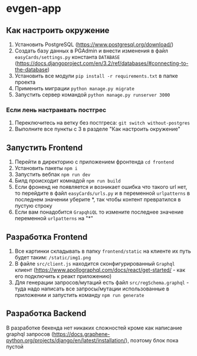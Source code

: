 # evgen-app
## Как настроить окружение

1) Установить PostgreSQL (https://www.postgresql.org/download/)
2) Создать базу данных в PGAdmin и внести изменения в файл `easyCards/settings.py` константа `DATABASE` (https://docs.djangoproject.com/en/3.2/ref/databases/#connecting-to-the-database)
3) Установить все модули `pip install -r requirements.txt` в папке проекта
4) Применить миграции `python manage.py migrate`
5) Запустить сервер командой `python manage.py runserver 3000`

### Если лень настраивать постгрес
1) Переключитесь на ветку без постгреса: `git switch without-postgres`
2) Выполните все пункты с 3 в разделе "Как настроить окружение"

## Запустить Frontend

1) Перейти в директорию с приложением фронтенда `cd frontend`
2) Установить пакеты `npm i`
3) Запустить вебпак `npm run dev`
4) Билд происходит комнадой `npm run build`
5) Если фроненд не появляется и возникает ошибка что такого url нет, то перейдите в файл `easyCards/urls.py` и в переменной `urlpatterns` в последнем значении уберите *, так 
  чтобы контент превратился в пустую строку
6) Если вам понадобится `GrapqhiQL` то измените последнее значение переменной `urlpatterns` на "*"

## Разработка Frontend

1) Все картинки складывать в папку `frontend/static` на клиенте их путь будет таким: `/static/img1.png`
2) В файле `src/client.js` находится сконфигурированный `Graphql` клиент (https://www.apollographql.com/docs/react/get-started/ - как его подключить к реакт приложению)
3) Для генерации запросов/мутаций есть файл `src/regSchema.graphql` - туда надо написать все запросы/мутации использованные в приложении и запустить команду `npm run generate`


## Разработка Backend

В разработке бекенда нет никаких сложностей кроме как написание graphql запросов (https://docs.graphene-python.org/projects/django/en/latest/installation/), 
поэтому блок пока пустой

